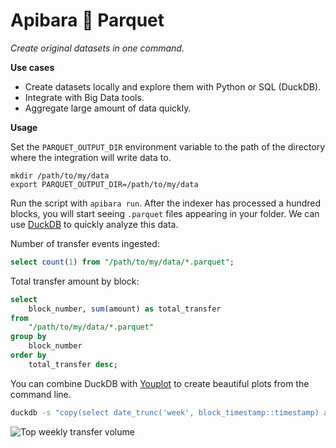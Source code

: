 # Apibara 🤝 Parquet

_Create original datasets in one command._

**Use cases**

- Create datasets locally and explore them with Python or SQL (DuckDB).
- Integrate with Big Data tools.
- Aggregate large amount of data quickly.

**Usage**

Set the `PARQUET_OUTPUT_DIR` environment variable to the path of the directory
where the integration will write data to.

```
mkdir /path/to/my/data
export PARQUET_OUTPUT_DIR=/path/to/my/data
```

Run the script with `apibara run`. After the indexer has processed a hundred
blocks, you will start seeing `.parquet` files appearing in your folder. We can
use [DuckDB](https://duckdb.org/) to quickly analyze this data.

Number of transfer events ingested:

```sql
select count(1) from "/path/to/my/data/*.parquet";
```

Total transfer amount by block:

```sql
select
    block_number, sum(amount) as total_transfer
from
    "/path/to/my/data/*.parquet"
group by
    block_number
order by
    total_transfer desc;
```

You can combine DuckDB with
[Youplot](https://github.com/red-data-tools/YouPlot/) to create beautiful plots
from the command line.

```bash
duckdb -s "copy(select date_trunc('week', block_timestamp::timestamp) as date, sum(amount) as amount from '/tmp/example/*.parquet' group by date_trunc('week', block_timestamp::timestamp) order by amount desc) to '/dev/stdout' with (format 'csv', header)"  | uplot bar -d, -t "Top weekly transfer volume"
```

![Top weekly transfer volume](https://github.com/apibara/dna/assets/282580/1dc70fd9-3b33-40f6-aab4-921c441ee3ad)
